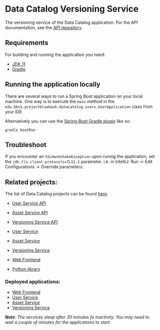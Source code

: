 # Data Catalog Versioning Service

The versioning service of the Data Catalog application.
For the API documentation, see the [API repository](https://github.com/data-catalog/datacatalog-versioning-api).

## Requirements

For building and running the application you need:

- [JDK 11](https://www.oracle.com/java/technologies/downloads/#java11)
- [Gradle](https://gradle.org/)

## Running the application locally

There are several ways to run a Spring Boot application on your local machine. One way is to execute the `main` method in the `edu.bbte.projectbluebook.datacatalog.users.UserApplication` class from your IDE.

Alternatively you can use the [Spring Boot Gradle plugin](https://docs.spring.io/spring-boot/docs/current/gradle-plugin/reference/htmlsingle/) like so:

```shell
gradle bootRun
```

## Troubleshoot

If you encounter an `SSLHandshakeException` upon runnig the application, set the `jdk.tls.client.protocols=TLS1.2` parameter.
i.e. in IntelliJ: Run -> Edit Configurations -> Override parameters.

## Related projects:

The list of Data Catalog projects can be found [here](https://github.com/data-catalog).

- [User Service API](https://github.com/data-catalog/datacatalog-user-api)
- [Asset Service API](https://github.com/data-catalog/datacatalog-asset-api)
- [Versioning Service API](https://github.com/data-catalog/datacatalog-versioning-api)


- [User Service](https://github.com/data-catalog/datacatalog-user-service)
- [Asset Service](https://github.com/data-catalog/datacatalog-asset-service)
- [Versioning Service](https://github.com/data-catalog/datacatalog-versioning-service)


- [Web Frontend](https://github.com/data-catalog/datacatalog-frontend)
- [Python library](https://github.com/data-catalog/datacatalog-python-library)

### Deployed applications:

- [Web Frontend](https://datacatalogfrontend.azurewebsites.net/)
- [User Service](https://userhandlingservice.azurewebsites.net/)
- [Asset Service](https://assethandlingservice.azurewebsites.net/)
- [Versioning Service](https://versioningservice.azurewebsites.net/)

***Note**: The services sleep after 30 minutes fo inactivity. You may need to wait a couple of minutes for the applications to start.*
